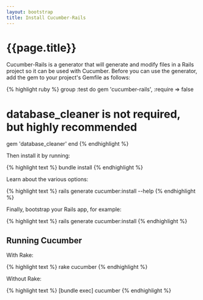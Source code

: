```yaml
---
layout: bootstrap
title: Install Cucumber-Rails
---
```

# {{page.title}}

Cucumber-Rails is a generator that will generate and modify files in a Rails project so it can be used with Cucumber.
Before you can use the generator, add the gem to your project's Gemfile as follows:

{% highlight ruby %}
group :test do
  gem 'cucumber-rails', :require => false
  # database_cleaner is not required, but highly recommended
  gem 'database_cleaner'
end
{% endhighlight %}

Then install it by running:

{% highlight text %}
bundle install
{% endhighlight %}

Learn about the various options:

{% highlight text %}
rails generate cucumber:install --help
{% endhighlight %}

Finally, bootstrap your Rails app, for example:

{% highlight text %}
rails generate cucumber:install
{% endhighlight %}

## Running Cucumber

With Rake:

{% highlight text %}
rake cucumber
{% endhighlight %}

Without Rake:

{% highlight text %}
[bundle exec] cucumber
{% endhighlight %}
